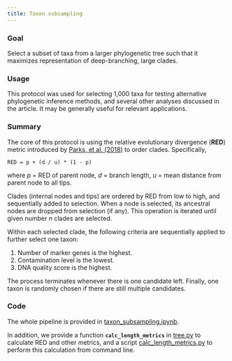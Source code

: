 ```yaml
---
title: Taxon subsampling
---
```


### Goal

Select a subset of taxa from a larger phylogenetic tree such that it maximizes representation of deep-branching, large clades.

### Usage

This protocol was used for selecting 1,000 taxa for testing alternative phylogenetic inference methods, and several other analyses discussed in the article. It may be generally useful for relevant applications.

### Summary

The core of this protocol is using the relative evolutionary divergence (**RED**) metric introduced by [Parks, et al. (2018)](https://www.nature.com/articles/nbt.4229) to order clades. Specifically,

    RED = p + (d / u) * (1 - p)
    
where _p_ = RED of parent node, _d_ = branch length, _u_ = mean distance from parent node to all tips.

Clades (internal nodes and tips) are ordered by RED from low to high, and sequentially added to selection. When a node is selected, its ancestral nodes are dropped from selection (if any). This operation is iterated until given number _n_ clades are selected.

Within each selected clade, the following criteria are sequentially applied to further select one taxon:

1. Number of marker genes is the highest.
2. Contamination level is the lowest.
3. DNA quality score is the highest.

The process terminates whenever there is one candidate left. Finally, one taxon is randomly chosen if there are still multiple candidates.

### Code

The whole pipeline is provided in [taxon_subsampling.ipynb](../code/notebooks/taxon_subsampling.ipynb).


In addition, we provide a function **`calc_length_metrics`** in [tree.py](../code/utils/tree.py) to calculate RED and other metrics, and a script [calc_length_metrics.py](../code/scripts/calc_length_metrics.py) to perform this calculation from command line.

